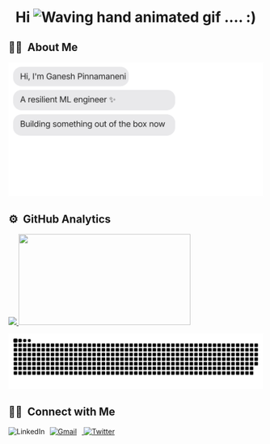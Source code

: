 <h1 align="center">Hi <img src="https://raw.githubusercontent.com/nixin72/nixin72/master/wave.gif" alt="Waving hand animated gif" height="45" width="45" /> .... :) </a></h1>


## 👨‍💻  &nbsp;About Me 

[![](https://github.com/Ganesh2409/Ganesh2409/blob/main/chat.svg)](https://www.linkedin.com/in/ganesh-pinnamaneni/)

## ⚙️ &nbsp;GitHub Analytics

<p align="left">
<a href="https://github.com/Ganesh2409">
  <img height="180em" src="https://github-readme-stats-eight-theta.vercel.app/api?username=Ganesh2409&show_icons=true&theme=algolia&include_all_commits=true&count_private=true"/>
  <img height="180em" width="340em" src="https://github-readme-stats-eight-theta.vercel.app/api/top-langs/?username=Ganesh2409&layout=compact&langs_count=8&theme=algolia"/>
</a>
</p>

![snake animation](https://github.com/Ganesh2409/Ganesh2409/blob/output/github-snake-dark.svg)

## 🤝🏻 &nbsp;Connect with Me

<div class="social-badges">
  <a href="https://www.linkedin.com/in/ganesh-pinnamaneni/" target="_blank">
    <img align="left" alt="LinkedIn" src="https://img.shields.io/badge/LinkedIn-0077B5?style=for-the-badge&logo=linkedin&logoColor=white" style="margin-right: 10px;" />
  </a>

  <a href="mailto:pinnamanenigansh24@gmail.com" target="_blank">
    <img alt="Gmail" src="https://img.shields.io/badge/-gmail-%23D14836?style=for-the-badge&logo=Gmail&logoColor=white" style="margin-right: 10px;" />
  </a>

  <a href="https://x.com/pinnamaneni24" target="_blank">
    <img alt="Twitter" src="https://img.shields.io/badge/-twitter-0077B5?style=for-the-badge&logo=Twitter&logoColor=white" />
  </a>
</div>


